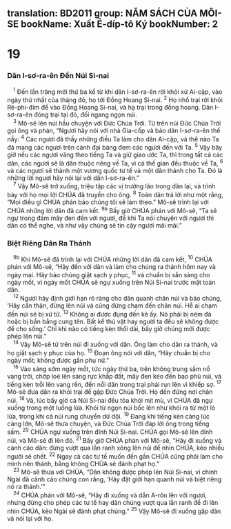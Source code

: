 translation: BD2011
group: NĂM SÁCH CỦA MÔI-SE
bookName: Xuất Ê-díp-tô Ký 
bookNumber: 2
-------

<div class="title"><h1>19</h1><h3>Dân I-sơ-ra-ên Ðến Núi Si-nai</h3></div>
<span class="verse xu_19_1"> <sup>1</sup> Ðến lần trăng mới thứ ba kể từ khi dân I-sơ-ra-ên rời khỏi xứ Ai-cập, vào ngày thứ nhất của tháng đó, họ tới Ðồng Hoang Si-nai. </span>
<span class="verse xu_19_2"><sup>2</sup> Họ nhổ trại rời khỏi Rê-phi-đim để vào Ðồng Hoang Si-nai, và hạ trại trong đồng hoang. Dân I-sơ-ra-ên đóng trại tại đó, đối ngang ngọn núi.<br/></span>
<span class="verse xu_19_3"> <sup>3</sup> Mô-sê lên núi hầu chuyện với Ðức Chúa Trời. Từ trên núi Ðức Chúa Trời gọi ông và phán, “Ngươi hãy nói với nhà Gia-cốp và bảo dân I-sơ-ra-ên thế nầy: </span>
<span class="verse xu_19_4"><sup>4</sup> Các ngươi đã thấy những điều Ta làm cho dân Ai-cập, và thể nào Ta đã mang các ngươi trên cánh đại bàng đem các ngươi đến với Ta. </span>
<span class="verse xu_19_5"><sup>5</sup> Vậy bây giờ nếu các ngươi vâng theo tiếng Ta và giữ giao ước Ta, thì trong tất cả các dân, các ngươi sẽ là dân thuộc riêng về Ta, vì cả thế gian đều thuộc về Ta, </span>
<span class="verse xu_19_6"><sup>6</sup> và các ngươi sẽ thành một vương quốc tư tế và một dân thánh cho Ta. Ðó là những lời ngươi hãy nói lại với dân I-sơ-ra-ên.”<br/></span>
<span class="verse xu_19_7"> <sup>7</sup> Vậy Mô-sê trở xuống, triệu tập các vị trưởng lão trong dân lại, và trình bày với họ mọi lời CHÚA đã truyền cho ông. </span>
<span class="verse xu_19_8"><sup>8</sup> Toàn dân trả lời như một rằng, “Mọi điều gì CHÚA phán bảo chúng tôi sẽ làm theo.” Mô-sê trình lại với CHÚA những lời dân đã cam kết. </span>
<span class="verse xu_19_9"><sup>9a</sup> Bấy giờ CHÚA phán với Mô-sê, “Ta sẽ ngự trong đám mây đen đến với ngươi, để khi Ta nói chuyện với ngươi thì dân có thể nghe, và như vậy chúng sẽ tin cậy ngươi mãi mãi.”<br/></span>
<div class="title"><h3>Biệt Riêng Dân Ra Thánh</h3></div>
<span class="verse xu_19_9"> <sup>9b</sup> Khi Mô-sê đã trình lại với CHÚA những lời dân đã cam kết, </span>
<span class="verse xu_19_10"><sup>10</sup> CHÚA phán với Mô-sê, “Hãy đến với dân và làm cho chúng ra thánh hôm nay và ngày mai. Hãy bảo chúng giặt sạch y phục, </span>
<span class="verse xu_19_11"><sup>11</sup> và chuẩn bị sẵn sàng cho ngày mốt, vì ngày mốt CHÚA sẽ ngự xuống trên Núi Si-nai trước mặt toàn dân.<br/></span>
<span class="verse xu_19_12"> <sup>12</sup> Ngươi hãy định giới hạn rõ ràng cho dân quanh chân núi và bảo chúng, ‘Hãy cẩn thận, đừng lên núi và cũng đừng chạm đến chân núi. Hễ ai chạm đến núi sẽ bị xử tử. </span>
<span class="verse xu_19_13"><sup>13</sup> Không ai được đụng đến kẻ ấy. Nó phải bị ném đá hoặc bị bắn bằng cung tên. Bất kể thú vật hay người ta đều sẽ không được để cho sống.’ Chỉ khi nào có tiếng kèn thổi dài, bấy giờ chúng mới được phép lên núi.”<br/></span>
<span class="verse xu_19_14"> <sup>14</sup> Vậy Mô-sê từ trên núi đi xuống với dân. Ông làm cho dân ra thánh, và họ giặt sạch y phục của họ. </span>
<span class="verse xu_19_15"><sup>15</sup> Ðoạn ông nói với dân, “Hãy chuẩn bị cho ngày mốt; không được gần phụ nữ.”<br/></span>
<span class="verse xu_19_16"> <sup>16</sup> Vào sáng sớm ngày mốt, tức ngày thứ ba, trên không trung sấm nổ vang trời, chớp loé lên sáng rực khắp đất, mây đen kéo đến bao phủ núi, và tiếng kèn trỗi lên vang rền, đến nỗi dân trong trại phải run lên vì khiếp sợ. </span>
<span class="verse xu_19_17"><sup>17</sup> Mô-sê đưa dân ra khỏi trại để gặp Ðức Chúa Trời. Họ đến đứng nơi chân núi. </span>
<span class="verse xu_19_18"><sup>18</sup> Vả, lúc bấy giờ cả Núi Si-nai đều tỏa khói mịt mù, vì CHÚA đã ngự xuống trong một luồng lửa. Khói từ ngọn núi bốc lên như khói ra từ một lò lửa, trong khi cả núi rung chuyển dữ dội. </span>
<span class="verse xu_19_19"><sup>19</sup> Ðang khi tiếng kèn càng lúc càng lớn, Mô-sê thưa chuyện, và Ðức Chúa Trời đáp lời ông trong tiếng sấm. </span>
<span class="verse xu_19_20"><sup>20</sup> CHÚA ngự xuống trên đỉnh Núi Si-nai. CHÚA gọi Mô-sê lên đỉnh núi, và Mô-sê đi lên đó. </span>
<span class="verse xu_19_21"><sup>21</sup> Bấy giờ CHÚA phán với Mô-sê, “Hãy đi xuống và cảnh cáo dân: đừng vượt qua lằn ranh xông lên núi để nhìn CHÚA, kẻo nhiều người sẽ chết. </span>
<span class="verse xu_19_22"><sup>22</sup> Ngay cả các tư tế muốn đến gần CHÚA cũng phải làm cho mình nên thánh, bằng không CHÚA sẽ đánh phạt họ.”<br/></span>
<span class="verse xu_19_23"> <sup>23</sup> Mô-sê thưa với CHÚA, “Dân không được phép lên Núi Si-nai, vì chính Ngài đã cảnh cáo chúng con rằng, ‘Hãy đặt giới hạn quanh núi và biệt riêng nó ra thánh.’”<br/></span>
<span class="verse xu_19_24"> <sup>24</sup> CHÚA phán với Mô-sê, “Hãy đi xuống và dẫn A-rôn lên với ngươi, nhưng đừng cho phép các tư tế hay dân chúng vượt qua lằn ranh để đi lên nhìn CHÚA, kẻo Ngài sẽ đánh phạt chúng.” </span>
<span class="verse xu_19_25"><sup>25</sup> Vậy Mô-sê đi xuống gặp dân và nói lại với họ.<br/></span>
